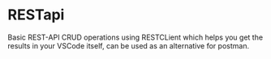 # RESTapi
Basic REST-API CRUD operations using RESTCLient which helps you get the results in your VSCode itself, can be used as an alternative for postman.

